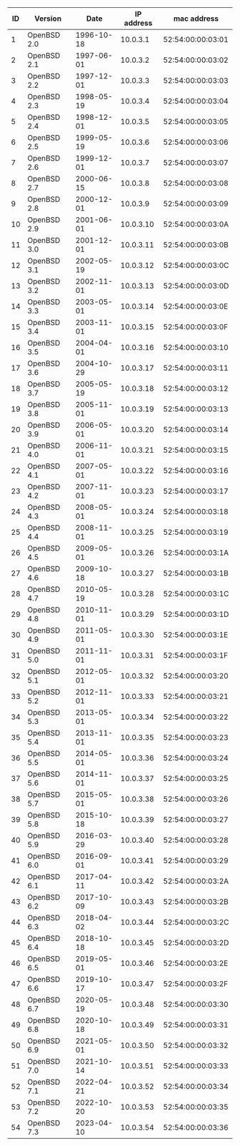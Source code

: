 | ID | Version          | Date       | IP address | mac address       |
| -- | ---------------- | ---------- | ---------- | ----------------- |
|  1 | OpenBSD 2.0      | 1996-10-18 | 10.0.3.1   | 52:54:00:00:03:01 |
|  2 | OpenBSD 2.1      | 1997-06-01 | 10.0.3.2   | 52:54:00:00:03:02 |
|  3 | OpenBSD 2.2      | 1997-12-01 | 10.0.3.3   | 52:54:00:00:03:03 |
|  4 | OpenBSD 2.3      | 1998-05-19 | 10.0.3.4   | 52:54:00:00:03:04 |
|  5 | OpenBSD 2.4      | 1998-12-01 | 10.0.3.5   | 52:54:00:00:03:05 |
|  6 | OpenBSD 2.5      | 1999-05-19 | 10.0.3.6   | 52:54:00:00:03:06 |
|  7 | OpenBSD 2.6      | 1999-12-01 | 10.0.3.7   | 52:54:00:00:03:07 |
|  8 | OpenBSD 2.7      | 2000-06-15 | 10.0.3.8   | 52:54:00:00:03:08 |
|  9 | OpenBSD 2.8      | 2000-12-01 | 10.0.3.9   | 52:54:00:00:03:09 |
| 10 | OpenBSD 2.9      | 2001-06-01 | 10.0.3.10  | 52:54:00:00:03:0A |
| 11 | OpenBSD 3.0      | 2001-12-01 | 10.0.3.11  | 52:54:00:00:03:0B |
| 12 | OpenBSD 3.1      | 2002-05-19 | 10.0.3.12  | 52:54:00:00:03:0C |
| 13 | OpenBSD 3.2      | 2002-11-01 | 10.0.3.13  | 52:54:00:00:03:0D |
| 14 | OpenBSD 3.3      | 2003-05-01 | 10.0.3.14  | 52:54:00:00:03:0E |
| 15 | OpenBSD 3.4      | 2003-11-01 | 10.0.3.15  | 52:54:00:00:03:0F |
| 16 | OpenBSD 3.5      | 2004-04-01 | 10.0.3.16  | 52:54:00:00:03:10 |
| 17 | OpenBSD 3.6      | 2004-10-29 | 10.0.3.17  | 52:54:00:00:03:11 |
| 18 | OpenBSD 3.7      | 2005-05-19 | 10.0.3.18  | 52:54:00:00:03:12 |
| 19 | OpenBSD 3.8      | 2005-11-01 | 10.0.3.19  | 52:54:00:00:03:13 |
| 20 | OpenBSD 3.9      | 2006-05-01 | 10.0.3.20  | 52:54:00:00:03:14 |
| 21 | OpenBSD 4.0      | 2006-11-01 | 10.0.3.21  | 52:54:00:00:03:15 |
| 22 | OpenBSD 4.1      | 2007-05-01 | 10.0.3.22  | 52:54:00:00:03:16 |
| 23 | OpenBSD 4.2      | 2007-11-01 | 10.0.3.23  | 52:54:00:00:03:17 |
| 24 | OpenBSD 4.3      | 2008-05-01 | 10.0.3.24  | 52:54:00:00:03:18 |
| 25 | OpenBSD 4.4      | 2008-11-01 | 10.0.3.25  | 52:54:00:00:03:19 |
| 26 | OpenBSD 4.5      | 2009-05-01 | 10.0.3.26  | 52:54:00:00:03:1A |
| 27 | OpenBSD 4.6      | 2009-10-18 | 10.0.3.27  | 52:54:00:00:03:1B |
| 28 | OpenBSD 4.7      | 2010-05-19 | 10.0.3.28  | 52:54:00:00:03:1C |
| 29 | OpenBSD 4.8      | 2010-11-01 | 10.0.3.29  | 52:54:00:00:03:1D |
| 30 | OpenBSD 4.9      | 2011-05-01 | 10.0.3.30  | 52:54:00:00:03:1E |
| 31 | OpenBSD 5.0      | 2011-11-01 | 10.0.3.31  | 52:54:00:00:03:1F |
| 32 | OpenBSD 5.1      | 2012-05-01 | 10.0.3.32  | 52:54:00:00:03:20 |
| 33 | OpenBSD 5.2      | 2012-11-01 | 10.0.3.33  | 52:54:00:00:03:21 |
| 34 | OpenBSD 5.3      | 2013-05-01 | 10.0.3.34  | 52:54:00:00:03:22 |
| 35 | OpenBSD 5.4      | 2013-11-01 | 10.0.3.35  | 52:54:00:00:03:23 |
| 36 | OpenBSD 5.5      | 2014-05-01 | 10.0.3.36  | 52:54:00:00:03:24 |
| 37 | OpenBSD 5.6      | 2014-11-01 | 10.0.3.37  | 52:54:00:00:03:25 |
| 38 | OpenBSD 5.7      | 2015-05-01 | 10.0.3.38  | 52:54:00:00:03:26 |
| 39 | OpenBSD 5.8      | 2015-10-18 | 10.0.3.39  | 52:54:00:00:03:27 |
| 40 | OpenBSD 5.9      | 2016-03-29 | 10.0.3.40  | 52:54:00:00:03:28 |
| 41 | OpenBSD 6.0      | 2016-09-01 | 10.0.3.41  | 52:54:00:00:03:29 |
| 42 | OpenBSD 6.1      | 2017-04-11 | 10.0.3.42  | 52:54:00:00:03:2A |
| 43 | OpenBSD 6.2      | 2017-10-09 | 10.0.3.43  | 52:54:00:00:03:2B |
| 44 | OpenBSD 6.3      | 2018-04-02 | 10.0.3.44  | 52:54:00:00:03:2C |
| 45 | OpenBSD 6.4      | 2018-10-18 | 10.0.3.45  | 52:54:00:00:03:2D |
| 46 | OpenBSD 6.5      | 2019-05-01 | 10.0.3.46  | 52:54:00:00:03:2E |
| 47 | OpenBSD 6.6      | 2019-10-17 | 10.0.3.47  | 52:54:00:00:03:2F |
| 48 | OpenBSD 6.7      | 2020-05-19 | 10.0.3.48  | 52:54:00:00:03:30 |
| 49 | OpenBSD 6.8      | 2020-10-18 | 10.0.3.49  | 52:54:00:00:03:31 |
| 50 | OpenBSD 6.9      | 2021-05-01 | 10.0.3.50  | 52:54:00:00:03:32 |
| 51 | OpenBSD 7.0      | 2021-10-14 | 10.0.3.51  | 52:54:00:00:03:33 |
| 52 | OpenBSD 7.1      | 2022-04-21 | 10.0.3.52  | 52:54:00:00:03:34 |
| 53 | OpenBSD 7.2      | 2022-10-20 | 10.0.3.53  | 52:54:00:00:03:35 |
| 54 | OpenBSD 7.3      | 2023-04-10 | 10.0.3.54  | 52:54:00:00:03:36 |